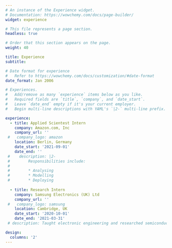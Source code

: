 ```yaml
---
# An instance of the Experience widget.
# Documentation: https://wowchemy.com/docs/page-builder/
widget: experience

# This file represents a page section.
headless: true

# Order that this section appears on the page.
weight: 40

title: Experience
subtitle:

# Date format for experience
#   Refer to https://wowchemy.com/docs/customization/#date-format
date_format: Jan 2006

# Experiences.
#   Add/remove as many `experience` items below as you like.
#   Required fields are `title`, `company`, and `date_start`.
#   Leave `date_end` empty if it's your current employer.
#   Begin multi-line descriptions with YAML's `|2-` multi-line prefix.

experience:
  - title: Applied Scientest Intern
    company: Amazon.com, Inc
    company_url: ''
 #   company_logo: amazon
    location: Berlin, Germany
    date_start: '2021-09-01'
    date_end: ''
 #    description: |2-
 #        Responsibilities include:
 #        
 #        * Analysing
 #        * Modelling
 #        * Deploying
        
  - title: Research Intern
    company: Samsung Electronics (UK) Ltd
    company_url: ''
 #   company_logo: samsung
    location: Cambridge, UK
    date_start: '2020-10-01'
    date_end: '2021-03-31'
 # description: Taught electronic engineering and researched semiconductor physics.

design:
  columns: '2'
---
```

